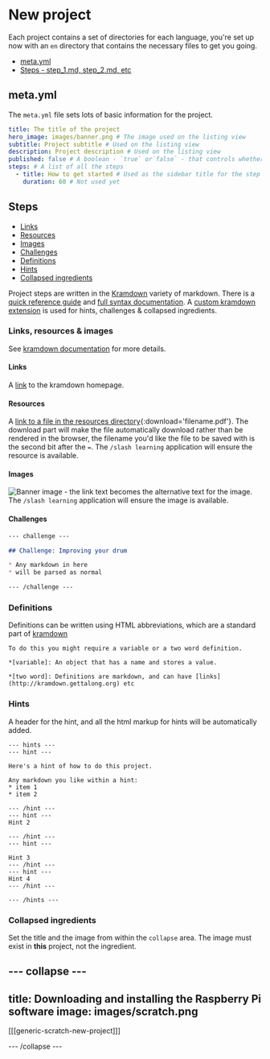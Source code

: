 # New project

Each project contains a set of directories for each language, you're set up now with an `en` directory that contains the necessary files to get you going.

* [meta.yml](#metayml)
* [Steps - step_1.md, step_2.md, etc](#steps)


## meta.yml

The `meta.yml` file sets lots of basic information for the project.

``` yml
title: The title of the project
hero_image: images/banner.png # The image used on the listing view
subtitle: Project subtitle # Used on the listing view
description: Project description # Used on the listing view
published: false # A boolean - `true` or`false` - that controls whether the project will appear on the listing view
steps: # A list of all the steps
  - title: How to get started # Used as the sidebar title for the step
    duration: 60 # Not used yet
```

## Steps

* [Links](#links)
* [Resources](#resources)
* [Images](#images)
* [Challenges](#challenges)
* [Definitions](#definitions)
* [Hints](#hints)
* [Collapsed ingredients](#collapsed-ingredients)

Project steps are written in the [Kramdown](https://kramdown.gettalong.org/) variety of markdown. There is a [quick reference guide](https://kramdown.gettalong.org/quickref.html) and [full syntax documentation](https://kramdown.gettalong.org/syntax.html). A [custom kramdown extension](https://github.com/RaspberryPiFoundation/kramdown_rpf) is used for hints, challenges & collapsed ingredients.

### Links, resources & images

See [kramdown documentation](https://kramdown.gettalong.org/quickref.html#links-and-images) for more details.

#### Links

A [link](http://kramdown.gettalong.org) to the kramdown homepage.

#### Resources

A [link to a file in the resources directory](resources/worksheet.pdf){:download='filename.pdf'}. The download part will make the file automatically download rather than be rendered in the browser, the filename you'd like the file to be saved with is the second bit after the `=`. The `/slash learning` application will ensure the resource is available.

#### Images

![Banner image](images/banner.png) - the link text becomes the alternative text for the image. The `/slash learning` application will ensure the image is available.

#### Challenges

``` markdown
--- challenge ---

## Challenge: Improving your drum

* Any markdown in here
* will be parsed as normal

--- /challenge ---
```


### Definitions

Definitions can be written using HTML abbreviations, which are a standard part of [kramdown](https://kramdown.gettalong.org/quickref.html#abbreviations)

```
To do this you might require a variable or a two word definition.

*[variable]: An object that has a name and stores a value.

*[two word]: Definitions are markdown, and can have [links](http://kramdown.gettalong.org) etc
```


### Hints

A header for the hint, and all the html markup for hints will be automatically added.

```
--- hints ---
--- hint ---

Here's a hint of how to do this project.

Any markdown you like within a hint:
* item 1
* item 2

--- /hint ---
--- hint ---
Hint 2

--- /hint ---
--- hint ---

Hint 3
--- /hint ---
--- hint ---
Hint 4
--- /hint ---

--- /hints ---
```

### Collapsed ingredients

Set the title and the image from within the `collapse` area. The image must exist in **this** project, not the ingredient.

--- collapse ---
---
title: Downloading and installing the Raspberry Pi software
image: images/scratch.png
---

[[[generic-scratch-new-project]]]

--- /collapse ---
